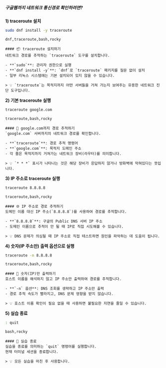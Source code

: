 ##### 구글웹까지 네트워크 통신경로 확인하려면? #####

**1) traceroute 설치**

```bash
sudo dnf install -y traceroute
```

```tech
dnf,traceroute,bash,rocky
```

```desc
#### 📦 traceroute 설치하기
네트워크 경로를 추적하는 `traceroute` 도구를 설치합니다.

- **`sudo`**: 관리자 권한으로 실행
- **`dnf install -y`**: `dnf`로 `traceroute` 패키지를 질문 없이 설치
- 일부 리눅스 시스템에는 기본 설치되어 있지 않을 수 있습니다.

> 💡 `traceroute`는 목적지까지 어떤 서버들을 거쳐 가는지 보여주는 유용한 네트워크 진단 도구입니다.
```

**2) 기본 traceroute 실행**

```bash
traceroute google.com
```

```tech
traceroute,bash,rocky
```

```desc
#### 🚀 google.com까지 경로 추적하기
`google.com` 서버까지의 네트워크 경로를 확인합니다.

- **`traceroute`**: 경로 추적 명령어
- **`google.com`**: 목적지 도메인 주소
- 각 줄은 목적지까지 거쳐가는 네트워크 장비(라우터)를 의미합니다.

> 💡 `* * *` 표시가 나타나는 것은 해당 장비가 응답하지 않거나 방화벽에 막혀있다는 뜻입니다.
```

**3) IP 주소로 traceroute 실행**

```bash
traceroute 8.8.8.8
```

```tech
traceroute,bash,rocky
```

```desc
#### 🌐 IP 주소로 경로 추적하기
도메인 이름 대신 IP 주소(`8.8.8.8`)를 사용하여 경로를 추적합니다.

- **`8.8.8.8`**: 구글의 Public DNS 서버 IP 주소
- 도메인 이름으로 추적이 안 될 때 IP로 직접 시도해볼 수 있습니다.

> 💡 DNS 문제가 의심될 때 IP 주소로 직접 테스트하면 원인을 파악하는 데 도움이 됩니다.
```

**4) 숫자(IP 주소만) 출력 옵션으로 실행**

```bash
traceroute -n 8.8.8.8
```

```tech
traceroute,bash,rocky
```

```desc
#### 🔢 숫자(IP)만 출력하기
호스트 이름을 해석하지 않고 IP 주소만 출력하여 경로를 추적합니다.

- **`-n` 옵션**: DNS 조회를 생략하고 IP 주소만 출력
- 경로 추적 속도가 빨라지고, DNS 문제 영향을 받지 않습니다.

> 💡 호스트 이름 확인이 필요 없을 때 사용하면 불필요한 지연을 줄일 수 있습니다.
```

**5) 실습 종료**

```bash
: quit
```

```tech
bash,rocky
```

```desc
#### 👋 실습 종료
실습을 종료를 의미하는 `quit` 명령어를 실행합니다.
현재 터미널 세션을 종료합니다.

> 💡 모든 실습을 마친 후 사용합니다.
```
